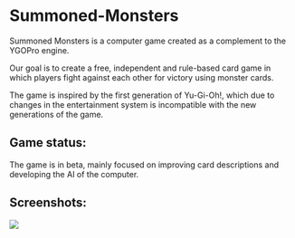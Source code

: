 # Summoned-Monsters

Summoned Monsters is a computer game created as a complement to the YGOPro engine.

Our goal is to create a free, independent and rule-based card game in which players fight against each other for victory using monster cards.

The game is inspired by the first generation of Yu-Gi-Oh!, which due to changes in the entertainment system is incompatible with the new generations of the game.

## Game status:

The game is in beta, mainly focused on improving card descriptions and developing the AI of the computer.

## Screenshots:

![](https://steemitimages.com/p/3W72119s5BjWMGm4Xa2MvD5AT2bJsSA8F9WeC71v1s1fKfGkK9mMKuc3LcvF4KigbWg9UsrpENy31hMbM9EgaKVAF3UxKc4kp4kC8SDL2HxYuDmJuPhCGN)
